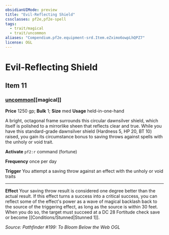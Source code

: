 ```yaml
---
obsidianUIMode: preview
title: "Evil-Reflecting Shield"
cssclasses: pf2e,pf2e-spell
tags:
  - trait/magical
  - trait/uncommon
aliases: "Compendium.pf2e.equipment-srd.Item.eZximo6owpLhQPZ7"
license: OGL
---
```

# Evil-Reflecting Shield
## Item 11
### [uncommon](uncommon "Uncommon Rarity Trait")[[magical]]


**Price** 1250 gp; 
**Bulk** 1; **Size** med
**Usage** held-in-one-hand

A bright, octagonal frame surrounds this circular dawnsilver shield, which itself is polished to a mirrorlike sheen that reflects clear and true. While you have this standard-grade dawnsilver shield (Hardness 5, HP 20, BT 10) raised, you gain its circumstance bonus to saving throws against spells with the unholy or void trait.

**Activate** `pf2:r` command (fortune)

**Frequency** once per day

**Trigger** You attempt a saving throw against an effect with the unholy or void traits

* * *

**Effect** Your saving throw result is considered one degree better than the actual result. If this effect turns a success into a critical success, you can reflect some of the effect's power as a wave of magical backlash back to the source of the triggering effect, as long as the source is within 30 feet. When you do so, the target must succeed at a DC 28 Fortitude check save or become [[Conditions/Stunned|Stunned 1]].

*Source: Pathfinder #199: To Bloom Below the Web*
*OGL*
